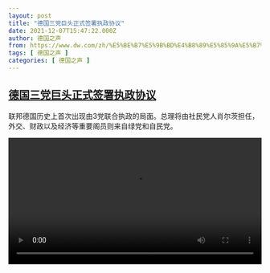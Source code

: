 ```yaml
---
layout: post
title: "德国三党巨头正式签署执政协议"
date: 2021-12-07T15:47:22.000Z
author: 德国之声
from: https://www.dw.com/zh/%E5%BE%B7%E5%9B%BD%E4%B8%89%E5%85%9A%E5%B7%A8%E5%A4%B4%E6%AD%A3%E5%BC%8F%E7%AD%BE%E7%BD%B2%E6%89%A7%E6%94%BF%E5%8D%8F%E8%AE%AE/a-60048055
tags: [ 德国之声 ]
categories: [ 德国之声 ]
---
```

<!--1638892042000-->
[德国三党巨头正式签署执政协议](https://www.dw.com/zh/%E5%BE%B7%E5%9B%BD%E4%B8%89%E5%85%9A%E5%B7%A8%E5%A4%B4%E6%AD%A3%E5%BC%8F%E7%AD%BE%E7%BD%B2%E6%89%A7%E6%94%BF%E5%8D%8F%E8%AE%AE/a-60048055)
------

<div>
<p>联邦德国历史上首次出现由3党联合执政的局面。总理将由社民党人肖尔茨担任，外交、财政以及经济等重要阁员则来自绿党和自民党。</small></p><video src="https://tvdownloaddw-a.akamaihd.net/dwtv_video/flv/vdt_zh/2021/bchi211207_001_koalition_01r_sd_avc.mp4" controls style="width:100%"></video>
</div>
